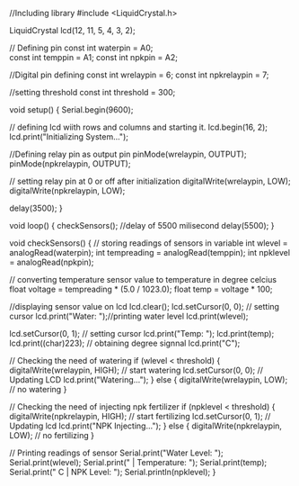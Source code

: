 //Including library
#include <LiquidCrystal.h> 

LiquidCrystal lcd(12, 11, 5, 4, 3, 2);

// Defining pin
const int waterpin = A0;       
const int temppin = A1; 
const int npkpin = A2;         

//Digital pin defining
const int wrelaypin = 6;
const int npkrelaypin = 7;

//setting threshold
const int threshold = 300;        

void setup() {
  Serial.begin(9600);

  // defining lcd wiith rows and columns and starting it.
  lcd.begin(16, 2); 
  lcd.print("Initializing System...");

 //Defining relay pin as output pin
  pinMode(wrelaypin, OUTPUT);
  pinMode(npkrelaypin, OUTPUT);

  // setting relay pin at 0 or off after initialization
  digitalWrite(wrelaypin, LOW);
  digitalWrite(npkrelaypin, LOW);

  delay(3500); 
}

void loop() {
  checkSensors();
  //delay of 5500 milisecond
  delay(5500); 
}

void checkSensors() {
  // storing readings of sensors in variable
  int wlevel = analogRead(waterpin);
  int tempreading = analogRead(temppin);
  int npklevel = analogRead(npkpin);

  // converting temperature sensor value to temperature in degree celcius
  float voltage = tempreading * (5.0 / 1023.0); 
  float temp = voltage * 100; 

  //displaying sensor value on lcd
  lcd.clear();
  lcd.setCursor(0, 0); // setting cursor
  lcd.print("Water: ");//printing water level
  lcd.print(wlevel);
  
  lcd.setCursor(0, 1); // setting cursor 
  lcd.print("Temp: ");
  lcd.print(temp);
  lcd.print((char)223); // obtaining degree signnal
  lcd.print("C");

  // Checking the need of watering
  if (wlevel < threshold) {
    digitalWrite(wrelaypin, HIGH); // start watering
    lcd.setCursor(0, 0); // Updating LCD
    lcd.print("Watering...");
  } else {
    digitalWrite(wrelaypin, LOW);  // no watering 
  }

   // Checking the need of injecting npk fertilizer
  if (npklevel < threshold) {
    digitalWrite(npkrelaypin, HIGH); // start fertilizing
    lcd.setCursor(0, 1); // Updating lcd
    lcd.print("NPK Injecting...");
  } else {
    digitalWrite(npkrelaypin, LOW);  // no fertilizing
  }

  // Printing readings of sensor
  Serial.print("Water Level: ");
  Serial.print(wlevel);
  Serial.print(" | Temperature: ");
  Serial.print(temp);
  Serial.print(" C | NPK Level: ");
  Serial.println(npklevel);
}
